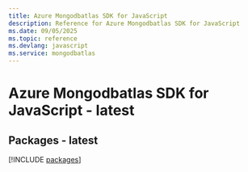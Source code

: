 ```yaml
---
title: Azure Mongodbatlas SDK for JavaScript
description: Reference for Azure Mongodbatlas SDK for JavaScript
ms.date: 09/05/2025
ms.topic: reference
ms.devlang: javascript
ms.service: mongodbatlas
---
```

# Azure Mongodbatlas SDK for JavaScript - latest
## Packages - latest
[!INCLUDE [packages](mongodbatlas-index.md)]